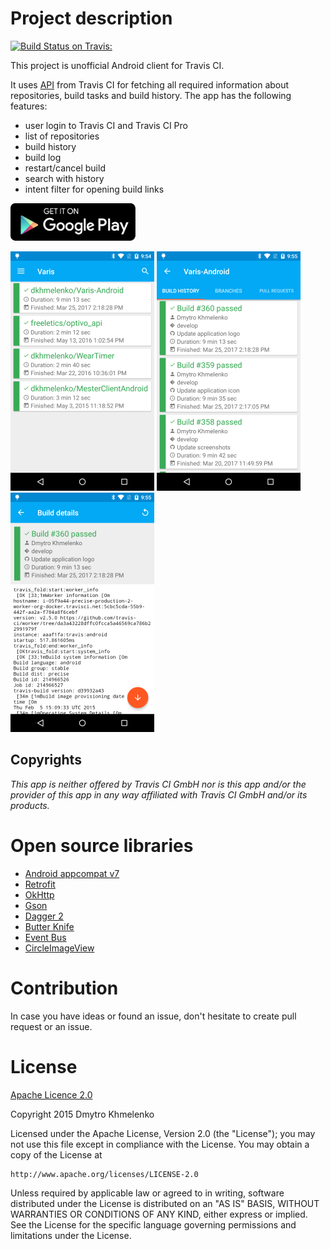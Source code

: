 # Project description
[![Build Status on Travis:](https://travis-ci.org/dkhmelenko/Varis-Android.svg?branch=master)](https://travis-ci.org/dkhmelenko/Varis-Android)

This project is unofficial Android client for Travis CI. 

It uses [API](http://docs.travis-ci.com/api/#overview) from Travis CI for fetching all required information about repositories, build tasks and build history.
The app has the following features:
- user login to Travis CI and Travis CI Pro
- list of repositories
- build history
- build log
- restart/cancel build
- search with history
- intent filter for opening build links

[![Varis on Google Play Store](/screenshots/google-play-badge.png)](https://play.google.com/store/apps/details?id=com.khmelenko.lab.varis)

![Repositories list](/screenshots/main_screen.png)    ![Build history](/screenshots/build_history.png)    ![Build Details](/screenshots/build_details.png)

## Copyrights
*This app is neither offered by Travis CI GmbH nor is this app and/or the provider of this app in any way affiliated with Travis CI GmbH and/or its products.*

# Open source libraries
- [Android appcompat v7](https://github.com/android/platform_frameworks_support/tree/master/v7/appcompat)
- [Retrofit](https://github.com/square/retrofit)
- [OkHttp](https://github.com/square/okhttp)
- [Gson](https://code.google.com/p/google-gson/)
- [Dagger 2](https://github.com/google/dagger)
- [Butter Knife](http://jakewharton.github.io/butterknife/)
- [Event Bus](https://github.com/greenrobot/EventBus)
- [CircleImageView](https://github.com/hdodenhof/CircleImageView)
 
# Contribution
In case you have ideas or found an issue, don't hesitate to create pull request or an issue.

# License

[Apache Licence 2.0](http://www.apache.org/licenses/LICENSE-2.0)

Copyright 2015 Dmytro Khmelenko

Licensed under the Apache License, Version 2.0 (the "License");
you may not use this file except in compliance with the License.
You may obtain a copy of the License at

    http://www.apache.org/licenses/LICENSE-2.0

Unless required by applicable law or agreed to in writing, software
distributed under the License is distributed on an "AS IS" BASIS,
WITHOUT WARRANTIES OR CONDITIONS OF ANY KIND, either express or implied.
See the License for the specific language governing permissions and
limitations under the License.
